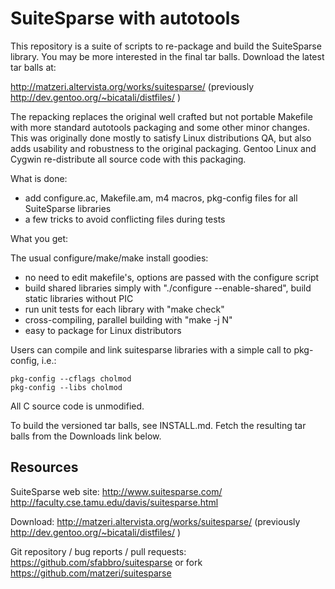 SuiteSparse with autotools
==========================

This repository is a suite of scripts to re-package and build the
SuiteSparse library. You may be more interested in the final tar
balls. Download the latest tar balls at:

http://matzeri.altervista.org/works/suitesparse/
(previously http://dev.gentoo.org/~bicatali/distfiles/ )

The repacking replaces the original well crafted but not portable
Makefile with more standard autotools packaging and some other minor
changes. This was originally done mostly to satisfy Linux
distributions QA, but also adds usability and robustness to the
original packaging. Gentoo Linux and Cygwin re-distribute all source 
code with this packaging.

What is done:

* add configure.ac, Makefile.am, m4 macros, pkg-config files for all
  SuiteSparse libraries
* a few tricks to avoid conflicting files during tests

What you get:

The usual configure/make/make install goodies:
* no need to edit makefile's, options are passed with the configure script
* build shared libraries simply with "./configure --enable-shared", build
  static libraries without PIC
* run unit tests for each library with "make check"
* cross-compiling, parallel building with "make -j N"
* easy to package for Linux distributors

Users can compile and link suitesparse libraries with a simple call to
pkg-config, i.e.:
   
    pkg-config --cflags cholmod   
    pkg-config --libs cholmod

All C source code is unmodified.

To build the versioned tar balls, see INSTALL.md. Fetch the resulting tar balls
from the Downloads link below.

Resources
---------

SuiteSparse web site:
    http://www.suitesparse.com/
    http://faculty.cse.tamu.edu/davis/suitesparse.html

Download:
    http://matzeri.altervista.org/works/suitesparse/
    (previously http://dev.gentoo.org/~bicatali/distfiles/ )

Git repository / bug reports / pull requests:
    https://github.com/sfabbro/suitesparse
or fork
    https://github.com/matzeri/suitesparse
